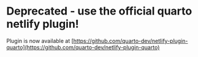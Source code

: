 # Deprecated - use the official quarto netlify plugin!

Plugin is now available at [https://github.com/quarto-dev/netlify-plugin-quarto](https://github.com/quarto-dev/netlify-plugin-quarto)
